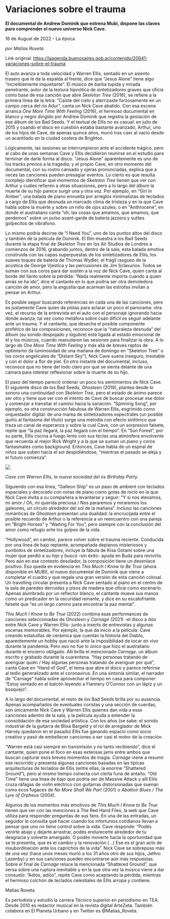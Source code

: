 # Variaciones sobre el trauma

**El documental de Andrew Dominik que estrena Mubi, dispone las claves para comprender el nuevo universo Nick Cave.**

16 de August de 2022 - La época

_por Matías Roveta_

Link original: https://laagenda.buenosaires.gob.ar/contenido/20941-variaciones-sobre-el-trauma



El auto avanza a toda velocidad y Warren Ellis, sentado en un asiento trasero que le da la espalda al frente, dice que “Jesus Alone” tiene algo “increíblemente inquietante”. El músico de barba tupida y mirada penetrante, autor de la textura hipnótica de sintetizadores graves que oficia como base de esa canción que abre *Skeleton Tree* (2016), se refiere a la primera línea de la letra: “Caíste del cielo y aterrizaste forzosamente en un campo cerca del río Adur”, canta un Nick Cave abatido. Con esa escena arranca *One More Time With Feeling* (2016), el hermoso documental en blanco y negro dirigido por Andrew Dominik que registra la gestación de ese álbum de los Bad Seeds. Y el textual de Ellis no es casual: en julio de 2015 y cuando el disco en cuestión estaba bastante avanzado, Arthur, uno de los hijos de Cave, de apenas quince años, murió tras caer al vacío desde un acantilado en la ciudad costera de Brighton.




Lógicamente, las sesiones se interrumpieron ante el accidente trágico, pero al cabo de unas semanas Cave y Ellis decidieron reunirse en el estudio para terminar de darle forma al disco. “Jesus Alone” aparentemente es uno de los tracks previos a la tragedia, y el propio Cave, en otro momento del documental, con su rostro cansado y ojeras pronunciadas, explica que a veces las canciones pueden presagiar eventos. Lo cierto es que resulta complejo identificar qué momentos de *Skeleton Tree* tienen que ver con Arthur y cuáles refieren a otras situaciones, pero a lo largo del álbum la muerte de su hijo parece surgir una y otra vez. Por ejemplo, en “Girl In Amber”, una balada de piano envuelta por arreglos minimalistas de teclados a cargo de Ellis que desnuda un marcado clima de tristeza y en la que Cave habla sobre la muerte y sobre un niño de ojos azules; o en “Anthrocene”, en donde el australiano canta “oh, las cosas que amamos, que amamos, que perdemos” sobre un pulso avant-garde de batería jazzera y sutiles golpecitos de vibráfono.




Lo mismo podría decirse de “I Need You”, uno de los puntos altos del disco y también de la película de Dominik. El film muestra a los Bad Seeds durante la etapa final de *Skeleton Tree* en los Air Studios de Londres a comienzos de 2016, grabando juntos, dentro de la sala, esta balada emotiva construida con las capas superpuestas de los sintetizadores de Ellis, los suaves toques de batería de Thomas Wydler, el frágil rasgueo de la acústica de George Vjestica y las percusiones de Jim Sclavunos. Todos se suman con sus coros para dar sostén a la voz de Nick Cave, quien canta al borde del llanto sobre la pérdida: “Nada realmente importa cuando a quien amás se ha ido”, dice el cantante en lo que podría ser otra demoledora canción de amor, pero la angustia que acarrean las estrofas invitan a pensar en Arthur.




Es posible seguir buscando referencias en cada una de las canciones, pero es justamente Cave quien da pistas para aclarar un poco el panorama: otra vez, el recurso de la entrevista en el auto con el personaje ignorando hacia dónde avanza, tal vez como metáfora sobre cuán difícil es seguir adelante ante un trauma. Y el cantante, que desecha el posible componente profético de las composiciones, reconoce que la “naturaleza desnuda” del álbum (su sonido despojado y lúgubre) está ligada al estado emocional de él y los músicos, cuando reanudaron las sesiones para finalizar la obra. A lo largo de *One More Time With Feeling* y más allá de breves raptos de optimismo (la luminosidad de una mañana de domingo en “Skeleton Tree” o los coros angelicales de “Distant Sky”), Nick Cave suena inseguro, inestable y con el dolor a flor de piel. En otro instante del documental, incluso, reconoce que no tiene del todo claro por qué se sienta delante de una cámara para intentar reflexionar sobre la muerte de su hijo.




El paso del tiempo pareció ordenar un poco los sentimientos de Nick Cave. El siguiente disco de los Bad Seeds, *Ghosteen* (2019), plantea desde lo sonoro una continuidad con *Skeleton Tree*, pero el estado de ánimo parece ser otro y tiene que ver con el intento de Cave de buscar procesar ese dolor y comenzar a transitar el camino hacia la sanación. “Spinning Song”, por ejemplo, es otra construcción fabulosa de Warren Ellis, esgrimido como orquestador digital: de una marea de sintetizadores espectrales (un posible guiño al fantasma del título) surge una melodía con efecto sinfónico que traza un canal de esperanza y sobre la cual Cave, con un sorpresivo falsete, repite que “la paz llegará, la paz llegará con el tiempo”. En “Sun Forest”, por su parte, Ellis cocina a fuego lento con sus teclas una atmósfera envolvente que recuerda al mejor Rick Wright y a la que se suman un piano y coros fantasmales como background. Entonces, Cave habla de un espiral de niños que suben hacia el sol despidiéndose, “mientras el pasado se aleja y el futuro comienza”.




![](https://cdn.feater.me/files/images/334446/e4abacbe-6665-40b9-adb6-bddfe913ac73.jpg)




*Cave con Warren Ellis, la nueva sociedad del ex Birthday Party.*




Siguiendo con esa línea, “Galleon Ship” es un paso de ambient con teclados espaciales y decorado con notas de piano como gotas de rocío en la que Nick Cave invita a su compañera a levantarse y seguir: “Y si nos elevamos, mi amor / Oh, mi querida preciosa / Nos pararemos y miraremos los galeones, un círculo alrededor del sol de la mañana”. Incluso las canciones románticas de *Ghosteen* presentan una dualidad: la encrucijada entre el posible recuerdo de Arthur o la referencia a un reencuentro con una pareja en “Bright Horses” y “Waiting For You”, pero siempre con la conclusión del amor como refugio ante los golpes de la vida.




“Hollywood”, en cambio, parece volver sobre el trauma reciente. Conducida por una línea de bajo reptante, acompañada depianos misteriosos y zumbidos de sintetizadores, incluye la fábula de Kisa Gotami sobre una mujer que perdió a su hijo y buscó –sin éxito- ayuda en Buda para revivirlo. Pero aún en ese contexto desolador, la composición tiene un desenlace positivo. Eso queda en evidencia en *This Much I Know to Be True* (ahora disponible en MUBI), el nuevo documental de Dominik que viene a completar el cuadro y que regala una gran versión de esta canción colosal. Un travelling circular presenta a Nick Cave sentado al piano en el centro de la sala de paredes derruidas y pisos de madera que oficia como escenario. Apenas alumbrado por un reflector blanco, el cantante mueve sus manos como un predicador en la oscuridad reinante, y dice en su escalofriante falsete que “es un largo camino para encontrar la paz mental”.




*This Much I Know to Be True* (2022) combina esas performances de canciones seleccionadas de *Ghosteen* y *Carnage* (2021) -el disco a dúo entre Nick Cave y Warren Ellis- junto a inserts de entrevistas y algunas escenas memorables. Por ejemplo, la que da inicio a la película: Cave creando estatuillas de cerámica que cuentan la historia del Diablo, aparentemente un hobby que nació ante la imposibilidad de tocar en vivo durante la pandemia. Pero eso no fue lo único que hizo el australiano durante el encierro obligado. Allí brilla el mencionado *Carnage*, un álbum escrito y grabado durante la cuarentena. “Hay personas tratando de averiguar quién / Hay algunas personas tratando de averiguar por qué”, canta Cave en “Hand of God”, el tema que abre el disco y parece referirse al tedio generalizado ante el coronavirus. En una sintonía similar, el narrador de “Carnage” habla sobre aprovechar el tiempo en casa para componer: “Estoy sentado en el balcón leyendo a Flannery O’Connor con un lápiz y un bosquejo”.




A lo largo del documental, el resto de los Bad Seeds brilla por su ausencia. Apenas acompañados de eventuales coristas y una sección de cuerdas, son únicamente Nick Cave y Warren Ellis quienes dan vida a esas canciones adentro de la sala, y la película ayuda a entender la consolidación de esa sociedad artística. Con los años (se sabe: el sonido industrial de la guitarra de Blixa Bargeld y el rol de arreglador de Mick Harvey quedaron en el pasado) Ellis fue ganando espacio como socio creativo y pasó de embellecer canciones a ser casi el motor de la creación.




“Warren está casi siempre en transmisión y no tanto recibiendo”, dice el cantante, quien pone el foco en esas extensas jams entre ambos que buscan capturar esos breves momentos de magia. *Carnage* viene a resumir ese recorrido y presenta algunas canciones basadas en las típicas arquitecturas de teclados de Ellis (entre ellas, la enorme “Shattered Ground”), pero al mismo tiempo conecta con cierta furia de antaño. “Old Time” tiene una línea de bajo que podría ser de Massive Attack y allí Ellis cruza ráfagas de violín eléctrico con guitarras distorsionadas que suenan como ecos fugaces de *No More Shall We Part* (2001) o *Abattoir Blues / The Lyre of Orpheus* (2004).




Algunos de los momentos más emotivos de *This Much I Know to Be True* tienen que ver con las menciones a The Red Hand Files, la web que Cave utiliza para responder preguntas de sus fans. En una de las entradas, un seguidor le consulta qué hacer cuando los infortunios cotidianos llevan a pensar que uno no tiene control sobre la vida. Cave responde: “Podés venirte abajo y dejarte arrastrar, podés endurecerte alrededor de tu desgracia y volverte amargado. O podés moverte hacia la oportunidad que se te presenta, que es el cambio y la renovación (…) Ese es el gran acto de insubordinación ante los caprichos de la vida”. Nick Cave se sobrepuso más de una vez (hace unos meses murió a los 31 años otro de sus hijos, Jethro Lazenby) y en sus canciones pueden encontrarse aún más respuestas. Sobre el final de *Carnage* reluce la mencionada “Shattered Ground”, que versa sobre una ruptura inevitable y en la que otra vez la música viene a dar consuelo: “Adiós, adiós”, repite Cave como aceptando la pérdida, mientras el hermoso colchón de teclados celestiales de Ellis arropa y contiene.




Matías Roveta




Es periodista y estudió la carrera Técnico superior en periodismo en TEA. Desde 2010 es redactor musical en la revista digital ArteZeta. También colabora en El Planeta Urbano y en Twitter es @Matias\_Roveta.



